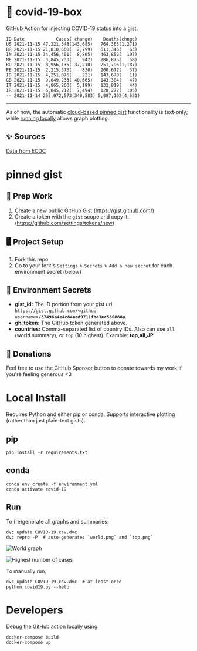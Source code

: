 # 🏥 covid-19-box

GitHub Action for injecting COVID-19 status into a gist.

```
ID Date            Cases( change)    Deaths(chnge)
US 2021-11-15 47,221,548(143,685)   764,363(1,271)
BR 2021-11-15 21,810,660(  2,799)   611,346(   63)
IN 2021-11-15 34,456,401(  8,865)   463,852(  197)
ME 2021-11-15  3,845,733(    942)   286,875(   58)
RU 2021-11-15  8,956,136( 37,210)   251,796(1,187)
PE 2021-11-15  2,215,373(    830)   200,672(   37)
ID 2021-11-15  4,251,076(    221)   143,670(   11)
GB 2021-11-15  9,649,233( 40,665)   143,384(   47)
IT 2021-11-15  4,865,260(  5,199)   132,819(   44)
IR 2021-11-15  6,045,212(  7,494)   128,272(  105)
-- 2021-11-14 253,072,573(340,583) 5,087,162(4,521)
```

---

As of now, the automatic [cloud-based pinned gist](#pinned-gist) functionality is text-only;
while [running locally](#local-install) allows graph plotting.

## ✨ Sources

[Data from ECDC](https://www.ecdc.europa.eu/en/publications-data/download-todays-data-geographic-distribution-covid-19-cases-worldwide)

# pinned gist

## 🎒 Prep Work
1. Create a new public GitHub Gist (https://gist.github.com/)
1. Create a token with the `gist` scope and copy it. (https://github.com/settings/tokens/new)

## 🖥 Project Setup
1. Fork this repo
1. Go to your fork's `Settings` > `Secrets` > `Add a new secret` for each environment secret (below)

## 🤫 Environment Secrets
- **gist_id:** The ID portion from your gist url `https://gist.github.com/<github username>/`**`37496a4e4c84aed9711fbe3ec560888a`**.
- **gh_token:** The GitHub token generated above.
- **countries:** Comma-separated list of country IDs. Also can use `all` (world summary), or `top` (10 highest). Example: **top,all,JP**.

## 💸 Donations

Feel free to use the GitHub Sponsor button to donate towards my work if you're feeling generous <3

# Local Install

Requires Python and either pip or conda. Supports interactive plotting (rather than just plain-text gists).

## pip

```
pip install -r requirements.txt
```

## conda

```
conda env create -f environment.yml
conda activate covid-19
```

## Run

To (re)generate all graphs and summaries:

```
dvc update COVID-19.csv.dvc
dvc repro -P  # auto-generates `world.png` and `top.png`
```

![World graph](world.png)

![Highest number of cases](top.png)

To manually run,

```
dvc update COVID-19.csv.dvc  # at least once
python covid19.py --help
```

# Developers

Debug the GitHub action locally using:

```
docker-compose build
docker-compose up
```
